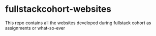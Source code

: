 # fullstackcohort-websites
This repo contains all the websites developed during fullstack cohort as assignments or what-so-ever
